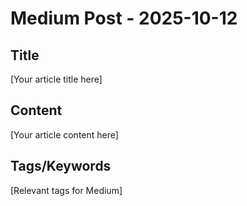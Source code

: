 # Medium Post - 2025-10-12

## Title
[Your article title here]

## Content
[Your article content here]

## Tags/Keywords
[Relevant tags for Medium]

